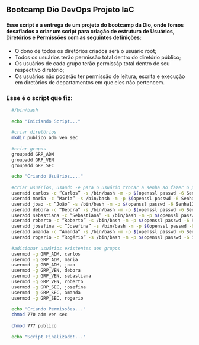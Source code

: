 ## Bootcamp Dio DevOps Projeto IaC

#### Esse script é a entrega de um projeto do bootcamp da Dio, onde fomos desafiados a criar um script para criação de estrutura de Usuários, Diretórios e Permissões com as seguintes definições:

- O dono de todos os diretórios criados será o usuário root;
- Todos os usuários terão permissão total dentro do diretório público;
- Os usuários de cada grupo terão permissãp total dentro de seu respectivo diretório;
- Os usuários não poderão ter permissão de leitura, escrita e execução em diretórios de departamentos em que eles não pertencem.

### Esse é o script que fiz:
```bash
  #/bin/bash
  
  echo "Iniciando Script..."
  
  #criar diretórios
  mkdir publico adm ven sec
  
  #criar grupos
  groupadd GRP_ADM
  groupadd GRP_VEN
  groupadd GRP_SEC
  
  echo "Criando Usuários...."
  
  #criar usuários, usando -e para o usuário trocar a senha ao fazer o primeiro login
  useradd carlos -c “Carlos” -s /bin/bash -m -p $(openssl passwd -6 Senha123) && passwd carlos -e
  useradd maria -c “Maria” -s /bin/bash -m -p $(openssl passwd -6 Senha123) && passwd maria -e
  useradd joao -c “João” -s /bin/bash -m -p $(openssl passwd -6 Senha123) && passwd joao -e
  useradd debora -c “Débora” -s /bin/bash -m -p $(openssl passwd -6 Senha123) && passwd debora -e
  useradd sebastiana -c “Sebastiana” -s /bin/bash -m -p $(openssl passwd -6 Senha123) && passwd sebastiana -e
  useradd roberto -c “Roberto” -s /bin/bash -m -p $(openssl passwd -6 Senha123) && passwd roberto -e
  useradd josefina -c “Josefina” -s /bin/bash -m -p $(openssl passwd -6 Senha123) && passwd josefina -e
  useradd amanda -c “Amanda” -s /bin/bash -m -p $(openssl passwd -6 Senha123) && passwd amanda -e
  useradd rogerio -c “Rogério” -s /bin/bash -m -p $(openssl passwd -6 Senha123) && passwd rogerio -e
  
  #adicionar usuários existentes aos grupos
  usermod -g GRP_ADM, carlos
  usermod -g GRP_ADM, maria
  usermod -g GRP_ADM, joao
  usermod -g GRP_VEN, debora
  usermod -g GRP_VEN, sebastiana
  usermod -g GRP_VEN, roberto
  usermod -g GRP_SEC, josefina
  usermod -g GRP_SEC, amanda
  usermod -g GRP_SEC, rogerio
  
  echo "Criando Permissões..."
  chmod 770 adm ven sec
  
  chmod 777 publico
  
  echo "Script Finalizado!..."

